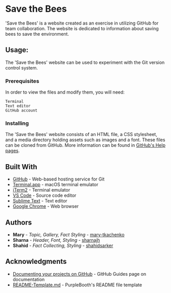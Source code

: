 # Save the Bees

'Save the Bees' is a website created as an exercise in utilizing GitHub for team collaboration. The website is dedicated to information about saving bees to save the environment.

## Usage:

The 'Save the Bees' website can be used to experiment with the Git version control system.

### Prerequisites

In order to view the files and modify them, you will need: 

```
Terminal
Text editor
GitHub account
```

### Installing

The 'Save the Bees' website consists of an HTML file, a CSS stylesheet, and a media directory holding assets such as images and a font. These files can be cloned from GitHub. More information can be found in [GitHub's Help pages](https://help.github.com/articles/cloning-a-repository/).


## Built With

* [GitHub](http://github.com) - Web-based hosting service for Git
* [Terminal.app](https://support.apple.com/guide/terminal/welcome/mac) - macOS terminal emulator
* [iTerm2](https://www.iterm2.com/) - Terminal emulator
* [VS Code](https://code.visualstudio.com/) - Source code editor
* [Sublime Text](https://www.sublimetext.com/) - Text editor
* [Google Chrome](https://www.google.com/chrome/) - Web browser

## Authors

* **Mary** - *Topic, Gallery, Fact Styling* - [mary-tkachenko](https://github.com/mary-tkachenko)
* **Sharna** - *Header, Font, Styling* - [sharnajh](https://github.com/sharnajh)
* **Shahid** - *Fact Collecting, Styling* - [shahidsarker](https://github.com/shahidsarker/)


<!-- ## License

This project is licensed under the MIT License - see the [LICENSE.md](LICENSE.md) file for details -->

## Acknowledgments

* [Documenting your projects on GitHub](https://guides.github.com/features/wikis/) - GitHub Guides page on documentation
* [README-Template.md](https://gist.github.com/PurpleBooth/109311bb0361f32d87a2) - PurpleBooth's README file template